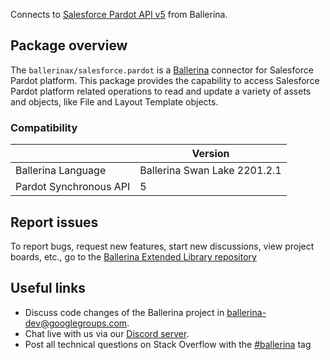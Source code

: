 Connects to [Salesforce Pardot API v5](https://developer.salesforce.com/docs/marketing/pardot/guide/version5overview.html) from Ballerina.

## Package overview
The `ballerinax/salesforce.pardot` is a [Ballerina](https://ballerina.io/) connector for Salesforce Pardot platform. This package provides the capability to access Salesforce Pardot platform related operations to read and update a variety of assets and objects, like File and Layout Template objects.

### Compatibility
|                             | Version                       |
|-----------------------------|-------------------------------|
| Ballerina Language          | Ballerina Swan Lake 2201.2.1  | 
| Pardot Synchronous API      | 5                             |

## Report issues
To report bugs, request new features, start new discussions, view project boards, etc., go to the [Ballerina Extended Library repository](https://github.com/ballerina-platform/ballerina-extended-library)

## Useful links
- Discuss code changes of the Ballerina project in [ballerina-dev@googlegroups.com](mailto:ballerina-dev@googlegroups.com).
- Chat live with us via our [Discord server](https://discord.gg/ballerinalang).
- Post all technical questions on Stack Overflow with the [#ballerina](https://stackoverflow.com/questions/tagged/ballerina) tag
